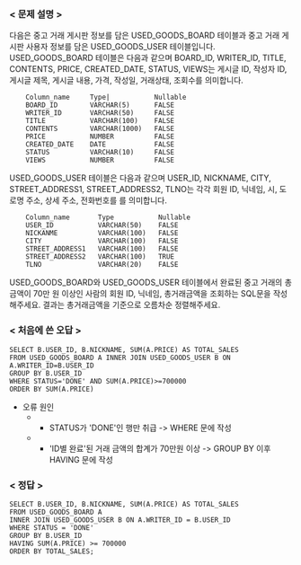 ### < 문제 설명 > 
다음은 중고 거래 게시판 정보를 담은 USED_GOODS_BOARD 테이블과 중고 거래 게시판 사용자 정보를 담은 USED_GOODS_USER 테이블입니다. USED_GOODS_BOARD 테이블은 다음과 같으며 BOARD_ID, WRITER_ID, TITLE, CONTENTS, PRICE, CREATED_DATE, STATUS, VIEWS는 게시글 ID, 작성자 ID, 게시글 제목, 게시글 내용, 가격, 작성일, 거래상태, 조회수를 의미합니다.
```
    Column_name     Type|           Nullable
    BOARD_ID        VARCHAR(5)	    FALSE
    WRITER_ID    	VARCHAR(50)	    FALSE
    TITLE	        VARCHAR(100)	FALSE
    CONTENTS	    VARCHAR(1000)	FALSE
    PRICE	        NUMBER	        FALSE
    CREATED_DATE	DATE	        FALSE
    STATUS	        VARCHAR(10)	    FALSE
    VIEWS	        NUMBER	        FALSE

```
USED_GOODS_USER 테이블은 다음과 같으며 USER_ID, NICKNAME, CITY, STREET_ADDRESS1, STREET_ADDRESS2, TLNO는 각각 회원 ID, 닉네임, 시, 도로명 주소, 상세 주소, 전화번호를 를 의미합니다.

```
    Column_name	      Type       	 Nullable
    USER_ID	          VARCHAR(50)	 FALSE
    NICKANME	      VARCHAR(100)	 FALSE
    CITY	          VARCHAR(100)	 FALSE
    STREET_ADDRESS1	  VARCHAR(100)	 FALSE
    STREET_ADDRESS2	  VARCHAR(100)	 TRUE
    TLNO	          VARCHAR(20)	 FALSE
```

USED_GOODS_BOARD와 USED_GOODS_USER 테이블에서 완료된 중고 거래의 총금액이 70만 원 이상인 사람의 회원 ID, 닉네임, 총거래금액을 조회하는 SQL문을 작성해주세요. 결과는 총거래금액을 기준으로 오름차순 정렬해주세요.




### < 처음에 쓴 오답 >
```
SELECT B.USER_ID, B.NICKNAME, SUM(A.PRICE) AS TOTAL_SALES
FROM USED_GOODS_BOARD A INNER JOIN USED_GOODS_USER B ON A.WRITER_ID=B.USER_ID
GROUP BY B.USER_ID
WHERE STATUS='DONE' AND SUM(A.PRICE)>=700000
ORDER BY SUM(A.PRICE)
```

* 오류 원인
	* * STATUS가 'DONE'인 행만 취급 -> WHERE 문에 작성
	* * 'ID별 완료'된 거래 금액의 합계가 70만원 이상 -> GROUP BY 이후 HAVING 문에 작성


### < 정답 >

```
SELECT B.USER_ID, B.NICKNAME, SUM(A.PRICE) AS TOTAL_SALES
FROM USED_GOODS_BOARD A 
INNER JOIN USED_GOODS_USER B ON A.WRITER_ID = B.USER_ID
WHERE STATUS = 'DONE'
GROUP BY B.USER_ID
HAVING SUM(A.PRICE) >= 700000
ORDER BY TOTAL_SALES;
```